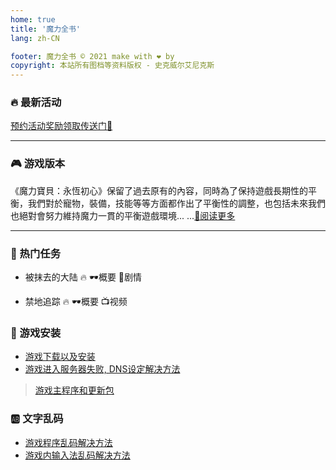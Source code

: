 ```yaml
---
home: true
title: '魔力全书'
lang: zh-CN

footer: 魔力全书 © 2021 make with ❤️ by
copyright: 本站所有图档等资料版权 - 史克威尔艾尼克斯
---
```



<Head />

<Valine />

### :fire: 最新活动

[预约活动奖励领取传送门🚪](https://cg.originmood.com/events/pre-reg.html)

-------------------------------

### 🎮 游戏版本

《魔力寶貝：永恆初心》保留了過去原有的內容，同時為了保持遊戲長期性的平衡，我們對於寵物，裝備，技能等等方面都作出了平衡性的調整，也包括未來我們也絕對會努力維持魔力一貫的平衡遊戲環境... ...[🔖阅读更多](/version)

-------------------------------

### 📜 热门任务

- 被抹去的大陆 🔥
<Popup url="/tasks/1">🕶️概要</Popup> 
<Popup url="/tasks/1_details">🥽剧情</Popup>

- 禁地追踪 🔥
<Popup url="/tasks/6">🕶️概要</Popup> 
<Popup url="/tasks/6_videos">📺视频</Popup>


### :book: 游戏安装

- [游戏下载以及安装](guides/install)
- [游戏进入服务器失败, DNS设定解决方法](guides/dns)

> [游戏主程序和更新包](https://cg.originmood.com/download.html)

### :ab: 文字乱码

- [游戏程序乱码解决方法](guides/locale)
- [游戏内输入法乱码解决方法](guides/input)
